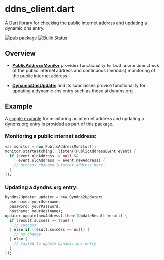 # ddns_client.dart

A Dart library for checking the public internet address
and updating a dynamic dns entry.

[![pub package](https://img.shields.io/pub/v/ddns_client.svg)](https://pub.dartlang.org/packages/ddns_client)
[![Build Status](https://github.com/danrubel/ddns_client.dart/workflows/Dart/badge.svg)](https://github.com/danrubel/ddns_client.dart/actions)

## Overview

 * __[PublicAddressMonitor](lib/public_address.dart)__ 
   provides functionality for both
   a one time check of the public internet address
   and continuous (periodic) monitoring of the public internet address.

 * __[DynamicDnsUpdater](lib/ddns_updater.dart)__ 
   and its subclasses provide functionality
   for updating a dynamic dns entry such as those at dyndns.org

## Example

A [simple example](example/simple_address_monitor.dart)
for monitoring an internet address and updating a dyndns.org entry
is provided as part of this package.

### Monitoring a public internet address:

```dart
var monitor = new PublicAddressMonitor();
monitor.startWatching().listen((PublicAddressEvent event) {
  if (event.oldAddress != null &&
      event.oldAddress != event.newAddress) {
    // process changed internet address here
  }
});
```

### Updating a dyndns.org entry:

```dart
Dyndns2Updater updater = new Dyndns2Updater(
  username: yourUsername,
  password: yourPassword,
  hostname: yourHostname);
updater.update(newAddress).then((UpdateResult result) {
  if (result.success == true) {
    // success
  } else if (result.success == null) {
    // no change
  } else {
    // failed to update dynamic dns entry
  }
});
```
